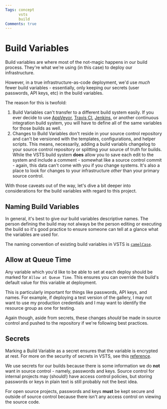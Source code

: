 ```yaml
---
Tags: concept
      vsts
      build
Comments: true
---
```

# Build Variables
Build variables are where most of the not-magic happens in our build process.
They're what we're using (in this case) to deploy our infrastructure.

However, in a true infrastructure-as-code deployment, we'd use *much* fewer build variables - essentially, only keeping our secrets (user passwords, API keys, etc) in the build variables.

The reason for this is twofold:

1. Build Variables can't transfer to a different build system easily.
If you ever decide to use [AppVeyor](http://www.appveyor.com/), [Travis CI](https://travis-ci.org/), [Jenkins](https://jenkins.io/index.html), or another continuous integration build system, you will have to define all of the same variables for those builds as well.
2. Changes to Build Variables don't reside in your source control repository and can't be versioned with the templates, configurations, and helper scripts.
This means, necessarily, adding a build variabls changelog to your source control repository or splitting your source of truth for builds. While the VSTS build system **does** allow you to save each edit to the system and include a comment - somewhat like a source control commit - again, this data can't come with you if you change systems. It's also a place to look for changes to your infrastructure *other* than your primary source control.

With those caveats out of the way, let's dive a bit deeper into considerations for the build variables with regard to this project.

## Naming Build Variables
In general, it's best to give our build variables descriptive names.
The person defining the build may not always be the person editing or executing the build so it's good practice to ensure someone can tell at a glance what the variables are used for.

The naming convention of existing build variables in VSTS is [`camelCase`](https://en.wikipedia.org/wiki/CamelCase).

## Allow at Queue Time
Any variable which you'd like to be able to set at each deploy should be marked for `Allow at Queue Time`.
This ensures you can override the build's default value for this variable at deployment.

This is particularly important for things like passwords, API keys, and names. 
For example, if deploying a test version of the gallery, I may not want to use my production credentials and I may want to identify the resource group as one for testing.

Again though, aside from secrets, these changes *should* be made in source control and pushed to the repository if we're following best practices.

## Secrets
Marking a Build Variable as a secret ensures that the variable is encrypted at rest.
For more on the security of secrets in VSTS, see this [reference](https://www.visualstudio.com/en-us/docs/build/define/variables#secret-variables).

We use secrets for our builds because there is some information we do **not** want in source control - namely, passwords and keys.
Source control for internal projects may (should!) have access control policies, but storing passwords or keys in plain text is still probably not the best idea.

For open source projects, passwords and keys **must** be kept secure and outside of source control because there isn't any access control on viewing the source code. 